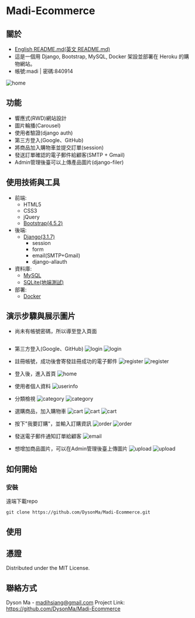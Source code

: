 # Madi-Ecommerce

## 關於

* [English README.md(英文 README.md)](https://github.com/DysonMa/Madi-Ecommerce/blob/master/README.md)
* 這是一個用 Django, Bootstrap, MySQL, Docker 架設並部署在 Heroku 的購物網站。
* 帳號:madi | 密碼:840914

![home](/static/githubImages/4.PNG)

## 功能
* 響應式(RWD)網站設計
* 圖片輪播(Carousel)
* 使用者驗證(django auth)
* 第三方登入(Google、GitHub)
* 將商品加入購物車並提交訂單(session)
* 發送訂單確認的電子郵件給顧客(SMTP + Gmail)
* Admin管理後臺可以上傳產品圖片(django-filer)

## 使用技術與工具
* 前端:
    - HTML5
    - CSS3
    - jQuery
    - [Bootstrap(4.5.2)](https://getbootstrap.com/)
* 後端:
    - [Django(3.1.7)](https://www.djangoproject.com/)
        - session
        - form
        - email(SMTP+Gmail)
        - django-allauth  
* 資料庫:
    - [MySQL](https://www.mysql.com/)
    - [SQLite(地端測試)](https://www.sqlite.org/index.html)
* 部署:
    - [Docker](https://www.docker.com/)

## 演示步驟與展示圖片

* 尚未有帳號密碼，所以導至登入頁面
<img href='/static/githubImages/14.PNG' width='50%'>

* 第三方登入(Google、GitHub)
![login](/static/githubImages/15.PNG)
![login](/static/githubImages/16.PNG)

* 註冊帳號，成功後會寄發註冊成功的電子郵件
![register](/static/githubImages/17.PNG)
![register](/static/githubImages/18.PNG)

* 登入後，進入首頁
![home](/static/githubImages/4.PNG)

* 使用者個人資料
![userinfo](/static/githubImages/7.PNG)

* 分類檢視
![category](/static/githubImages/5.PNG)
![category](/static/githubImages/6.PNG)

* 選購商品，加入購物車
![cart](/static/githubImages/8.PNG)
![cart](/static/githubImages/9.PNG)
![cart](/static/githubImages/10.PNG)

* 按下"我要訂購"，並輸入訂購資訊
![order](/static/githubImages/11.PNG)
![order](/static/githubImages/12.PNG)

* 發送電子郵件通知訂單給顧客
![email](/static/githubImages/13.PNG)

* 想增加商品圖片，可以在Admin管理後臺上傳圖片
![upload](/static/githubImages/1.PNG)
![upload](/static/githubImages/2.PNG)

## 如何開始
### 安裝
遠端下載repo
```
git clone https://github.com/DysonMa/Madi-Ecommerce.git
```
## 使用


## 憑證
Distributed under the MIT License.

## 聯絡方式
Dyson Ma - madihsiang@gmail.com
Project Link: https://github.com/DysonMa/Madi-Ecommerce
